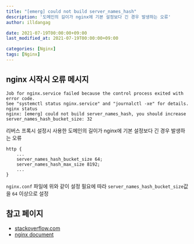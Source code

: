 ```yaml
---
title: "[emerg] could not build server_names_hash"
description: '도메인의 길이가 nginx에 기본 설정보다 긴 경우 발생하는 오류'
author: illdangag

date: 2021-07-19T00:00:00+09:00
last_modified_at: 2021-07-19T00:00:00+09:00

categories: [Nginx]
tags: [Nginx]
---
```


## nginx 시작시 오류 메시지
```shell
Job for nginx.service failed because the control process exited with error code.
See "systemctl status nginx.service" and "journalctl -xe" for details.
nginx status
nginx: [emerg] could not build server_names_hash, you should increase server_names_hash_bucket_size: 32
```
리버스 프록시 설정시 사용한 도메인의 길이가 nginx에 기본 설정보다 긴 경우 발생하는 오류

```
http {
	...
	server_names_hash_bucket_size 64;
	server_names_hash_max_size 8192;
	...
}
```
`nginx.conf` 파일에 위와 같이 설정
필요에 따라 `server_names_hash_bucket_size`값을 `64` 이상으로 설정

## 참고 페이지
- [stackoverflow.com](https://stackoverflow.com/questions/13895933/nginx-emerg-could-not-build-the-server-names-hash-you-should-increase-server)
- [nginx document](https://nginx.org/en/docs/http/server_names.html#optimization)
